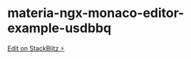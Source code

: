 # materia-ngx-monaco-editor-example-usdbbq

[Edit on StackBlitz ⚡️](https://stackblitz.com/edit/materia-ngx-monaco-editor-example-usdbbq)